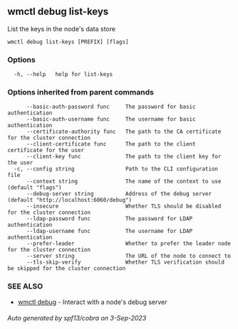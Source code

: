 ## wmctl debug list-keys

List the keys in the node's data store

```
wmctl debug list-keys [PREFIX] [flags]
```

### Options

```
  -h, --help   help for list-keys
```

### Options inherited from parent commands

```
      --basic-auth-password func     The password for basic authentication
      --basic-auth-username func     The username for basic authentication
      --certificate-authority func   The path to the CA certificate for the cluster connection
      --client-certificate func      The path to the client certificate for the user
      --client-key func              The path to the client key for the user
  -c, --config string                Path to the CLI configuration file
      --context string               The name of the context to use (default "flags")
      --debug-server string          Address of the debug server (default "http://localhost:6060/debug")
      --insecure                     Whether TLS should be disabled for the cluster connection
      --ldap-password func           The password for LDAP authentication
      --ldap-username func           The username for LDAP authentication
      --prefer-leader                Whether to prefer the leader node for the cluster connection
      --server string                The URL of the node to connect to
      --tls-skip-verify              Whether TLS verification should be skipped for the cluster connection
```

### SEE ALSO

* [wmctl debug](wmctl_debug.md)	 - Interact with a node's debug server

###### Auto generated by spf13/cobra on 3-Sep-2023
